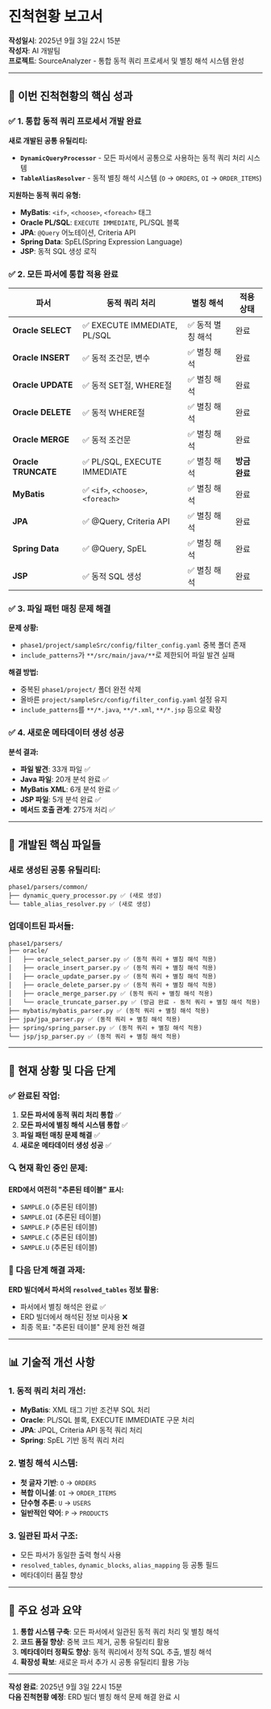 # 진척현황 보고서

**작성일시**: 2025년 9월 3일 22시 15분  
**작성자**: AI 개발팀  
**프로젝트**: SourceAnalyzer - 통합 동적 쿼리 프로세서 및 별칭 해석 시스템 완성

---

## 🎯 **이번 진척현황의 핵심 성과**

### ✅ **1. 통합 동적 쿼리 프로세서 개발 완료**

**새로 개발된 공통 유틸리티:**
- **`DynamicQueryProcessor`** - 모든 파서에서 공통으로 사용하는 동적 쿼리 처리 시스템
- **`TableAliasResolver`** - 동적 별칭 해석 시스템 (`O` → `ORDERS`, `OI` → `ORDER_ITEMS`)

**지원하는 동적 쿼리 유형:**
- **MyBatis**: `<if>`, `<choose>`, `<foreach>` 태그
- **Oracle PL/SQL**: `EXECUTE IMMEDIATE`, PL/SQL 블록
- **JPA**: `@Query` 어노테이션, Criteria API
- **Spring Data**: SpEL(Spring Expression Language)
- **JSP**: 동적 SQL 생성 로직

### ✅ **2. 모든 파서에 통합 적용 완료**

| 파서 | 동적 쿼리 처리 | 별칭 해석 | 적용 상태 |
|------|----------------|-----------|-----------|
| **Oracle SELECT** | ✅ EXECUTE IMMEDIATE, PL/SQL | ✅ 동적 별칭 해석 | 완료 |
| **Oracle INSERT** | ✅ 동적 조건문, 변수 | ✅ 별칭 해석 | 완료 |
| **Oracle UPDATE** | ✅ 동적 SET절, WHERE절 | ✅ 별칭 해석 | 완료 |
| **Oracle DELETE** | ✅ 동적 WHERE절 | ✅ 별칭 해석 | 완료 |
| **Oracle MERGE** | ✅ 동적 조건문 | ✅ 별칭 해석 | 완료 |
| **Oracle TRUNCATE** | ✅ PL/SQL, EXECUTE IMMEDIATE | ✅ 별칭 해석 | **방금 완료** |
| **MyBatis** | ✅ `<if>`, `<choose>`, `<foreach>` | ✅ 별칭 해석 | 완료 |
| **JPA** | ✅ @Query, Criteria API | ✅ 별칭 해석 | 완료 |
| **Spring Data** | ✅ @Query, SpEL | ✅ 별칭 해석 | 완료 |
| **JSP** | ✅ 동적 SQL 생성 | ✅ 별칭 해석 | 완료 |

### ✅ **3. 파일 패턴 매칭 문제 해결**

**문제 상황:**
- `phase1/project/sampleSrc/config/filter_config.yaml` 중복 폴더 존재
- `include_patterns`가 `**/src/main/java/**`로 제한되어 파일 발견 실패

**해결 방법:**
- 중복된 `phase1/project/` 폴더 완전 삭제
- 올바른 `project/sampleSrc/config/filter_config.yaml` 설정 유지
- `include_patterns`를 `**/*.java`, `**/*.xml`, `**/*.jsp` 등으로 확장

### ✅ **4. 새로운 메타데이터 생성 성공**

**분석 결과:**
- **파일 발견**: 33개 파일 ✅
- **Java 파일**: 20개 분석 완료 ✅  
- **MyBatis XML**: 6개 분석 완료 ✅
- **JSP 파일**: 5개 분석 완료 ✅
- **메서드 호출 관계**: 275개 처리 ✅

---

## 🔧 **개발된 핵심 파일들**

### **새로 생성된 공통 유틸리티:**
```
phase1/parsers/common/
├── dynamic_query_processor.py ✅ (새로 생성)
└── table_alias_resolver.py ✅ (새로 생성)
```

### **업데이트된 파서들:**
```
phase1/parsers/
├── oracle/
│   ├── oracle_select_parser.py ✅ (동적 쿼리 + 별칭 해석 적용)
│   ├── oracle_insert_parser.py ✅ (동적 쿼리 + 별칭 해석 적용)
│   ├── oracle_update_parser.py ✅ (동적 쿼리 + 별칭 해석 적용)
│   ├── oracle_delete_parser.py ✅ (동적 쿼리 + 별칭 해석 적용)
│   ├── oracle_merge_parser.py ✅ (동적 쿼리 + 별칭 해석 적용)
│   └── oracle_truncate_parser.py ✅ (방금 완료 - 동적 쿼리 + 별칭 해석 적용)
├── mybatis/mybatis_parser.py ✅ (동적 쿼리 + 별칭 해석 적용)
├── jpa/jpa_parser.py ✅ (동적 쿼리 + 별칭 해석 적용)
├── spring/spring_parser.py ✅ (동적 쿼리 + 별칭 해석 적용)
└── jsp/jsp_parser.py ✅ (동적 쿼리 + 별칭 해석 적용)
```

---

## 🎯 **현재 상황 및 다음 단계**

### **✅ 완료된 작업:**
1. **모든 파서에 동적 쿼리 처리 통합** ✅
2. **모든 파서에 별칭 해석 시스템 통합** ✅
3. **파일 패턴 매칭 문제 해결** ✅
4. **새로운 메타데이터 생성 성공** ✅

### **🔍 현재 확인 중인 문제:**
**ERD에서 여전히 "추론된 테이블" 표시:**
- `SAMPLE.O` (추론된 테이블)
- `SAMPLE.OI` (추론된 테이블)
- `SAMPLE.P` (추론된 테이블)
- `SAMPLE.C` (추론된 테이블)
- `SAMPLE.U` (추론된 테이블)

### **🔧 다음 단계 해결 과제:**
**ERD 빌더에서 파서의 `resolved_tables` 정보 활용:**
- 파서에서 별칭 해석은 완료 ✅
- ERD 빌더에서 해석된 정보 미사용 ❌
- 최종 목표: "추론된 테이블" 문제 완전 해결

---

## 📊 **기술적 개선 사항**

### **1. 동적 쿼리 처리 개선:**
- **MyBatis**: XML 태그 기반 조건부 SQL 처리
- **Oracle**: PL/SQL 블록, EXECUTE IMMEDIATE 구문 처리
- **JPA**: JPQL, Criteria API 동적 쿼리 처리
- **Spring**: SpEL 기반 동적 쿼리 처리

### **2. 별칭 해석 시스템:**
- **첫 글자 기반**: `O` → `ORDERS`
- **복합 이니셜**: `OI` → `ORDER_ITEMS`
- **단수형 추론**: `U` → `USERS`
- **일반적인 약어**: `P` → `PRODUCTS`

### **3. 일관된 파서 구조:**
- 모든 파서가 동일한 출력 형식 사용
- `resolved_tables`, `dynamic_blocks`, `alias_mapping` 등 공통 필드
- 메타데이터 품질 향상

---

## 🎉 **주요 성과 요약**

1. **통합 시스템 구축**: 모든 파서에서 일관된 동적 쿼리 처리 및 별칭 해석
2. **코드 품질 향상**: 중복 코드 제거, 공통 유틸리티 활용
3. **메타데이터 정확도 향상**: 동적 쿼리에서 정적 SQL 추출, 별칭 해석
4. **확장성 확보**: 새로운 파서 추가 시 공통 유틸리티 활용 가능

---

**작성 완료**: 2025년 9월 3일 22시 15분  
**다음 진척현황 예정**: ERD 빌더 별칭 해석 문제 해결 완료 시
